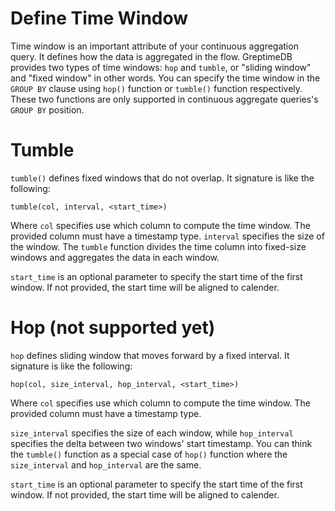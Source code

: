 # Define Time Window

Time window is an important attribute of your continuous aggregation query. It defines how the data is aggregated in the flow. GreptimeDB provides two types of time windows: `hop` and `tumble`, or "sliding window" and "fixed window" in other words. You can specify the time window in the `GROUP BY` clause using `hop()` function or `tumble()` function respectively. These two functions are only supported in continuous aggregate queries's `GROUP BY` position.

# Tumble

`tumble()` defines fixed windows that do not overlap. It signature is like the following:

```
tumble(col, interval, <start_time>)
```

Where `col` specifies use which column to compute the time window. The provided column must have a timestamp type. `interval` specifies the size of the window. The `tumble` function divides the time column into fixed-size windows and aggregates the data in each window.

`start_time` is an optional parameter to specify the start time of the first window. If not provided, the start time will be aligned to calender.

# Hop (not supported yet)

`hop` defines sliding window that moves forward by a fixed interval. It signature is like the following:

```
hop(col, size_interval, hop_interval, <start_time>)
```

Where `col` specifies use which column to compute the time window. The provided column must have a timestamp type.

`size_interval` specifies the size of each window, while `hop_interval` specifies the delta between two windows' start timestamp. You can think the `tumble()` function as a special case of `hop()` function where the `size_interval` and `hop_interval` are the same.

`start_time` is an optional parameter to specify the start time of the first window. If not provided, the start time will be aligned to calender.
